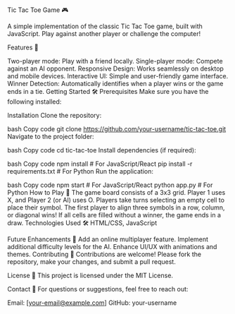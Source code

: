 Tic Tac Toe Game 🎮

A simple implementation of the classic Tic Tac Toe game, built with JavaScript. Play against another player or challenge the computer!

Features 🚀

Two-player mode: Play with a friend locally.
Single-player mode: Compete against an AI opponent.
Responsive Design: Works seamlessly on desktop and mobile devices.
Interactive UI: Simple and user-friendly game interface.
Winner Detection: Automatically identifies when a player wins or the game ends in a tie.
Getting Started 🛠️
Prerequisites
Make sure you have the following installed:

Installation
Clone the repository:

bash
Copy code
git clone https://github.com/your-username/tic-tac-toe.git
Navigate to the project folder:

bash
Copy code
cd tic-tac-toe
Install dependencies (if required):

bash
Copy code
npm install   # For JavaScript/React
pip install -r requirements.txt  # For Python
Run the application:

bash
Copy code
npm start  # For JavaScript/React
python app.py  # For Python
How to Play 🎲
The game board consists of a 3x3 grid.
Player 1 uses X, and Player 2 (or AI) uses O.
Players take turns selecting an empty cell to place their symbol.
The first player to align three symbols in a row, column, or diagonal wins!
If all cells are filled without a winner, the game ends in a draw.
Technologies Used 🛠️
HTML/CSS, JavaScript

Future Enhancements 🔮
Add an online multiplayer feature.
Implement additional difficulty levels for the AI.
Enhance UI/UX with animations and themes.
Contributing 🤝
Contributions are welcome! Please fork the repository, make your changes, and submit a pull request.

License 📜
This project is licensed under the MIT License.

Contact 📧
For questions or suggestions, feel free to reach out:

Email: [your-email@example.com]
GitHub: your-username

